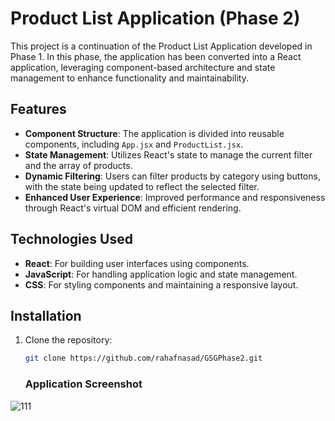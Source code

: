 # Product List Application (Phase 2)

This project is a continuation of the Product List Application developed in Phase 1. In this phase, the application has been converted into a React application, leveraging component-based architecture and state management to enhance functionality and maintainability.

## Features

- **Component Structure**: The application is divided into reusable components, including `App.jsx` and `ProductList.jsx`.
- **State Management**: Utilizes React's state to manage the current filter and the array of products.
- **Dynamic Filtering**: Users can filter products by category using buttons, with the state being updated to reflect the selected filter.
- **Enhanced User Experience**: Improved performance and responsiveness through React's virtual DOM and efficient rendering.

## Technologies Used

- **React**: For building user interfaces using components.
- **JavaScript**: For handling application logic and state management.
- **CSS**: For styling components and maintaining a responsive layout.


## Installation

1. Clone the repository:
   ```bash
   git clone https://github.com/rahafnasad/GSGPhase2.git
   ```
   ### Application Screenshot
![111](https://github.com/user-attachments/assets/8a77a259-eb69-449e-abe7-b45b4983d5a6)

